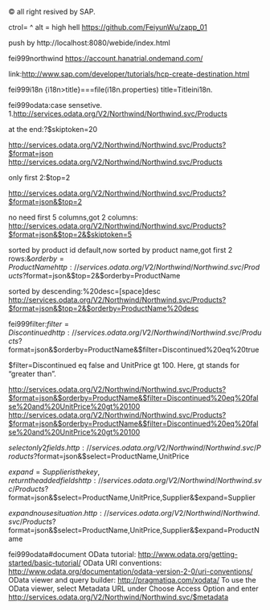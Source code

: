 ©  all right resived by SAP.

ctrol= ^
alt  = high hell
https://github.com/FeiyunWu/zapp_01


push by http://localhost:8080/webide/index.html

fei999northwind
https://account.hanatrial.ondemand.com/

link:http://www.sap.com/developer/tutorials/hcp-create-destination.html

fei999i18n
{i18n>title}===file(i18n.properties)  title=Titleini18n.


fei999odata:case sensetive.
1.http://services.odata.org/V2/Northwind/Northwind.svc/Products

at the end:?$skiptoken=20
</entry>
  <link rel="next" href="http://services.odata.org/V2/Northwind/Northwind.svc/Products?$skiptoken=20" />
</feed>

http://services.odata.org/V2/Northwind/Northwind.svc/Products?$format=json
http://services.odata.org/V2/Northwind/Northwind.svc/Products

only first 2:$top=2

http://services.odata.org/V2/Northwind/Northwind.svc/Products?$format=json&$top=2

no need first 5 columns,got 2 columns:
http://services.odata.org/V2/Northwind/Northwind.svc/Products?$format=json&$top=2&$skiptoken=5

sorted  by product id default,now sorted by product name,got first 2 rows:&$orderby=ProductName
http://services.odata.org/V2/Northwind/Northwind.svc/Products?$format=json&$top=2&$orderby=ProductName

sorted by descending:%20desc=[space]desc
http://services.odata.org/V2/Northwind/Northwind.svc/Products?$format=json&$top=2&$orderby=ProductName%20desc


fei999filter:$filter=Discontinued%20eq%20true=[space]eq[space]conditon
http://services.odata.org/V2/Northwind/Northwind.svc/Products?$format=json&$orderby=ProductName&$filter=Discontinued%20eq%20true

$filter=Discontinued eq false and UnitPrice gt 100. Here, gt stands for “greater than”.

http://services.odata.org/V2/Northwind/Northwind.svc/Products?$format=json&$orderby=ProductName&$filter=Discontinued%20eq%20false%20and%20UnitPrice%20gt%20100
http://services.odata.org/V2/Northwind/Northwind.svc/Products?$format=json&$orderby=ProductName&$filter=Discontinued%20eq%20false%20and%20UnitPrice%20gt%20100

$select only 2 fields.
http://services.odata.org/V2/Northwind/Northwind.svc/Products?$format=json&$select=ProductName,UnitPrice

$expand=Supplier{is the key},return the added fields
http://services.odata.org/V2/Northwind/Northwind.svc/Products?$format=json&$select=ProductName,UnitPrice,Supplier&$expand=Supplier

$expand no use situation.
http://services.odata.org/V2/Northwind/Northwind.svc/Products?$format=json&$select=ProductName,UnitPrice,Supplier&$expand=ProductName

fei999odata#document
OData tutorial: http://www.odata.org/getting-started/basic-tutorial/
OData URI conventions: http://www.odata.org/documentation/odata-version-2-0/uri-conventions/
OData viewer and query builder: http://pragmatiqa.com/xodata/
To use the OData viewer, select Metadata URL under Choose Access Option and enter http://services.odata.org/V2/Northwind/Northwind.svc/$metadata